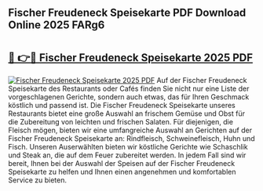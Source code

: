 ## Fischer Freudeneck Speisekarte PDF Download Online 2025 FARg6

# <h2><a href="http://gcbpm94.nevu.top/?p=Fischer+Freudeneck+Speisekarte">🔗 👉🔴 Fischer Freudeneck Speisekarte 2025 PDF</a></h2>

[![Fischer Freudeneck Speisekarte 2025 PDF](https://i.imgur.com/dBaPXMq.png)](http://gcbpm94.nevu.top/?p=Fischer+Freudeneck+Speisekarte)
Auf der Fischer Freudeneck Speisekarte des Restaurants oder Cafés finden Sie nicht nur eine Liste der vorgeschlagenen Gerichte, sondern auch etwas, das für Ihren Geschmack köstlich und passend ist. Die Fischer Freudeneck Speisekarte unseres Restaurants bietet eine große Auswahl an frischem Gemüse und Obst für die Zubereitung von leichten und frischen Salaten. Für diejenigen, die Fleisch mögen, bieten wir eine umfangreiche Auswahl an Gerichten auf der Fischer Freudeneck Speisekarte an: Rindfleisch, Schweinefleisch, Huhn und Fisch. Unseren Auserwählten bieten wir köstliche Gerichte wie Schaschlik und Steak an, die auf dem Feuer zubereitet werden. In jedem Fall sind wir bereit, Ihnen bei der Auswahl der Speisen auf der Fischer Freudeneck Speisekarte zu helfen und Ihnen einen angenehmen und komfortablen Service zu bieten.
